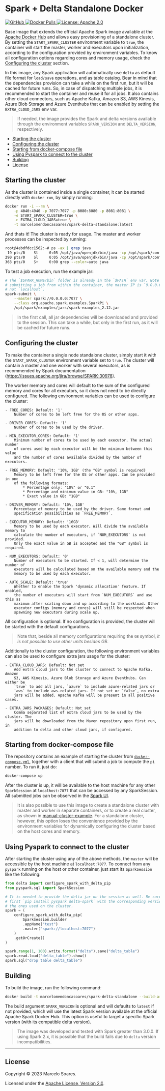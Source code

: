 <h1> Spark + Delta Standalone Docker</h1>
<p>
  <a href="https://github.com/marcelomendoncasoares/spark-delta-standalone-docker">
    <img alt="GitHub" src="https://img.shields.io/badge/GitHub-marcelomendoncasoares-181717.svg?style=flat&logo=github" />
  </a>
  <a href="https://hub.docker.com/r/marcelomendoncasoares/spark-delta-standalone/">
    <img alt="Docker Pulls" src="https://img.shields.io/docker/pulls/marcelomendoncasoares/spark-delta-standalone.svg" />
  </a>
  <a href="http://www.apache.org/licenses/LICENSE-2.0.html">
    <img alt="License: Apache 2.0" src="https://img.shields.io/badge/license-Apache 2.0-blue.svg" target="_blank" />
  </a>
</p>

Base image that extends the official Apache Spark image available at the
[Apache Docker Hub](hhttps://hub.docker.com/r/apache/spark) and allows easy
provisioning of a standalone cluster. By setting the `START_SPARK_CLUSTER`
environment variable to `true`, the container will start the master, worker and
executors upon initialization, according to the configuration provided by
environment variables. To know all configuration options regarding cores and
memory usage, check the [Configuring the cluster](#configuring-the-cluster)
section.

In this image, any Spark application will automatically use `delta` as default
file format for `load/save` operations, and as table catalog. Bear in mind that
the dependencies provision can take a while on the first run, but it will be
cached for future runs. So, in case of dispatching multiple jobs, it is
recommended to start the container and reuse it for all jobs. It also contains
other cloud connectors, such as Apache Kafka, Amazon S3, AWS Kinesis, Azure
Blob Storage and Azure Eventhubs that can be enabled by setting the
`EXTRA_CLOUD_JARS` env var.

> If needed, the image provides the Spark and delta versions available through
> the environment variables `SPARK_VERSION` and `DELTA_VERSION`, respectively.

- [Starting the cluster](#starting-the-cluster)
- [Configuring the cluster](#configuring-the-cluster)
- [Starting from docker-compose file](#starting-from-docker-compose-file)
- [Using Pyspark to connect to the cluster](#using-pyspark-to-connect-to-the-cluster)
- [Building](#building)
- [License](#license)

## Starting the cluster

As the cluster is contained inside a single container, it can be started
directly with `docker run`, by simply running:

```bash
docker run -i --rm \
    -p 4040:4040 -p 7077:7077 -p 8080:8080 -p 8081:8081 \
    -e START_SPARK_CLUSTER=true \
    -e EXTRA_CLOUD_JARS=true \
    -t marcelomendoncasoares/spark-delta-standalone:latest
```

And thats it! The cluster is ready for usage. The master and worker processes
can be inspected by running:

```bash
root@4ebdfdcc1562:~# ps -ax | grep java
 19 pts/0    Sl     0:05 /opt/java/openjdk/bin/java -cp /opt/spark/conf/:/opt/spark/jars/* -Xmx1g org.apache.spark.deploy.master.Master --host 8f7f7bb5d931 --port 7077 --webui-port 8080
290 pts/0    Sl     0:05 /opt/java/openjdk/bin/java -cp /opt/spark/conf/:/opt/spark/jars/* -Xmx1g org.apache.spark.deploy.worker.Worker --webui-port 8081 spark://0.0.0.0:7077
363 pts/0    S+     0:00 grep --color=auto java
```

To test a job execution, run the example jar:

```bash
# The `$SPARK_HOME/bin` folder is already in the `$PATH` env var. Note that for
# submitting a job from within the container, the master IP is `0.0.0.0` and
# not `localhost`.
spark-submit \
    --master spark://0.0.0.0:7077 \
    --class org.apache.spark.examples.SparkPi \
    /opt/spark/examples/jars/spark-examples_2.12.jar
```

> In the first call, all jar dependencies will be downloaded and provided to
> the session. This can take a while, but only in the first run, as it will be
> cached for future runs.

## Configuring the cluster

To make the container a single node standalone cluster, simply start it with
the `START_SPARK_CLUSTER` environment variable set to `true`. The cluster will
contain a master and one worker with several executors, as is recommended by
Spark documentation (https://issues.apache.org/jira/browse/SPARK-30978).

The worker memory and cores will default to the sum of the configured memory
and cores for all executors, so it does not need to be directly configured. The
following environment variables can be used to configure the cluster:

    - FREE_CORES: Default: '1'
        Number of cores to be left free for the OS or other apps.

    - DRIVER_CORES: Default: '1'
        Number of cores to be used by the driver.

    - MIN_EXECUTOR_CORES: Default: '1'
        Minimum number of cores to be used by each executor. The actual number
        of cores used by each executor will be the minimum between this value
        and the number of cores available divided by the number of executors.

    - FREE_MEMORY: Default: '10%, 1GB' (the "GB" symbol is required)
        Memory to be left free for the OS or other apps. Can be provided in one
        of the following formats:
            * Percentage only: "10%" or "0.1"
            * Percentage and minimum value in GB: "10%, 1GB"
            * Exact value in GB: "1GB"

    - DRIVER_MEMORY: Default: '10%, 1GB'
        Percentage of memory to be used by the driver. Same format and
        specification possibilities as `FREE_MEMORY`.

    - EXECUTOR_MEMORY: Default: '16GB'
        Memory to be used by each executor. Will divide the available memory to
        calculate the number of executors, if `NUM_EXECUTORS` is not provided.
        Only the exact value in GB is accepted and the "GB" symbol is required.

    - NUM_EXECUTORS: Default: '0'
        Number of executors to be started. If < 1, will determine the number of
        executors will be calculated based on the available memory and the
        memory to be used by each executor.

    - AUTO_SCALE: Default: 'true'
        Whether to enable the Spark 'dynamic allocation' feature. If enabled,
        the number of executors will start from `NUM_EXECUTORS` and use this as
        maximum after scaling down and up according to the workload. Other
        executor configs (memory and cores) will still be respected when
        spawning new executors during scale up.

All configuration is optional. If no configuration is provided, the cluster
will be started with the default configurations.

> Note that, beside all memory configurations requiring the `GB` symbol, _it is
> not possible to use other units besides GB_.

Additionally to the cluster configuration, the following environment variables
can also be used to configure extra jars usage for the cluster:

    - EXTRA_CLOUD_JARS: Default: Not set
        Add extra cloud jars to the cluster to connect to Apache Kafka, Amazon
        S3, AWS Kinesis, Azure Blob Storage and Azure Eventhubs. Can either be
        `true` to add all jars, `azure` to include azure-related jars or
        `aws` to include aws-related jars. If not set or `false`, no extra
        jars will be added. Apache Kafka will be present in all positive cases.

    - EXTRA_JARS_PACKAGES: Default: Not set
        Comma separated list of extra cloud jars to be used by the cluster. The
        jars will be downloaded from the Maven repository upon first run, in
        addition to delta and other cloud jars, if configured.

## Starting from docker-compose file

The repository contains an example of starting the cluster from
[`docker-compose.yml`](docker-compose.yml), together with a client that will
submit a job to compute the `pi` number. To run it, just do:

```bash
docker-compose up
```

After the cluster is up, it will be available to the host machine for any other
`SparkSession` at `localhost:7077` that can be accessed by any SparkSession.
All submitted jobs can be observed in the [Spark UI](http://localhost:8080).

> It is also possible to use this image to create a standalone cluster with
> master and worker in separate containers, or to create a real cluster, as
> shown in [manual-cluster-example](manual-cluster-example/docker-compose.yml).
> For a standalone cluster, however, this option loses the convenience provided
> by the environment variables for dynamically configuring the cluster based on
> the host cores and memory.

## Using Pyspark to connect to the cluster

After starting the cluster using any of the above methods, the `master` will be
accessible by the host machine at `localhost:7077`. To connect from any
`pyspark` running on the host or other container, just start its `SparkSession`
like the following:

```python
from delta import configure_spark_with_delta_pip
from pyspark.sql import SparkSession

# It is needed to provide the delta jar on the session as well. Be sure to
# first `pip install pyspark delta-spark` with the corresponding versions as
# the ones used on the cluster.
spark = (
    configure_spark_with_delta_pip(
        SparkSession.builder
        .appName("test")
        .master("spark://localhost:7077")
    )
    .getOrCreate()
)

spark.range(1, 100).write.format("delta").save("delta_table")
spark.read.load("delta_table").show()
spark.sql("drop table delta_table")
```

## Building

To build the image, run the following command:

```bash
docker build -t marcelomendoncasoares/spark-delta-standalone --build-arg SPARK_VERSION="3.3.3" .
```

The build argument `SPARK_VERSION` is optional and will defaults to `latest` if
not provided, which will use the latest Spark version available at the official
Apache Spark Docker Hub. This option is useful to target a specific Spark
version (with its compatible delta version).

> The image was developed and tested with Spark greater than 3.0.0. If using
> Spark 2.x, it is possible that the build fails due to `delta` version
> incompatibilities.

---

## License

Copyright &copy; 2023 Marcelo Soares.

Licensed under the
[Apache License, Version 2.0](http://www.apache.org/licenses/LICENSE-2.0).
